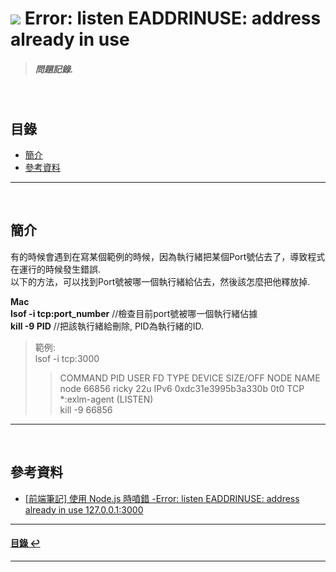 # ![](https://drive.google.com/uc?id=10INx5_pkhMcYRdx_OO4rXNXxcsvPtBYq) Error: listen EADDRINUSE: address already in use
> ##### 問題記錄.

<br>

<!--ts-->
## 目錄
* [簡介](#簡介)
* [參考資料](#參考資料)
<!--te-->

---
<br>

## 簡介
有的時候會遇到在寫某個範例的時候，因為執行緒把某個Port號佔去了，導致程式在運行的時候發生錯誤.<br>
以下的方法，可以找到Port號被哪一個執行緒給佔去，然後該怎麼把他釋放掉.

**Mac** <br>
**lsof -i tcp:port_number**     //檢查目前port號被哪一個執行緒佔據 <br>
**kill -9 PID**                 //把該執行緒給刪除, PID為執行緒的ID. <br>
> 範例: <br>
> lsof -i tcp:3000 <br>
>> COMMAND   PID        USER   FD   TYPE             DEVICE SIZE/OFF NODE NAME<br>
>> node    66856       ricky   22u  IPv6 0xdc31e3995b3a330b      0t0  TCP *:exlm-agent (LISTEN)<br>
> kill -9 66856<br>

---
<br>

## 參考資料
* [[前端筆記] 使用 Node.js 時噴錯 -Error: listen EADDRINUSE: address already in use 127.0.0.1:3000](https://bonnieyf.medium.com/%E5%89%8D%E7%AB%AF%E7%AD%86%E8%A8%98-%E4%BD%BF%E7%94%A8-node-js-%E6%99%82%E5%99%B4%E9%8C%AF-error-listen-eaddrinuse-address-already-in-use-127-0-0-1-3000-e9f14532ad50) <br>

---
<!--ts-->
#### [目錄 ↩](#目錄)
<!--te-->
---